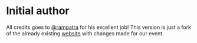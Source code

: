 # Initial author
All credits goes to [@rampatra](https://github.com/rampatra/wedding-website) for his excellent job! This version is just a fork of the already existing [website](https://wedding.rampatra.com/) with changes made for our event.
